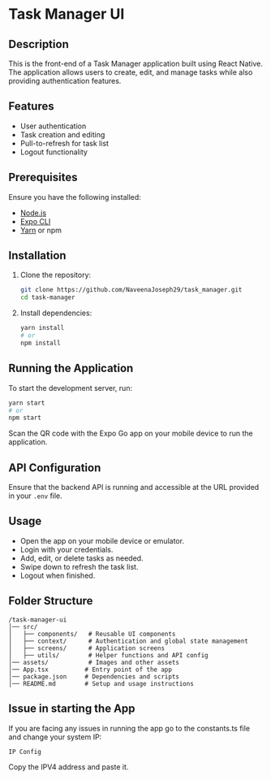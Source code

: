 # Task Manager UI

## Description
This is the front-end of a Task Manager application built using React Native. The application allows users to create, edit, and manage tasks while also providing authentication features.

## Features
- User authentication
- Task creation and editing
- Pull-to-refresh for task list
- Logout functionality

## Prerequisites
Ensure you have the following installed:
- [Node.js](https://nodejs.org/)
- [Expo CLI](https://docs.expo.dev/get-started/installation/)
- [Yarn](https://classic.yarnpkg.com/en/docs/install/) or npm

## Installation

1. Clone the repository:
   ```sh
   git clone https://github.com/NaveenaJoseph29/task_manager.git
   cd task-manager
   ```

2. Install dependencies:
   ```sh
   yarn install
   # or
   npm install
   ```


## Running the Application

To start the development server, run:
```sh
yarn start
# or
npm start
```

Scan the QR code with the Expo Go app on your mobile device to run the application.

## API Configuration
Ensure that the backend API is running and accessible at the URL provided in your `.env` file.

## Usage
- Open the app on your mobile device or emulator.
- Login with your credentials.
- Add, edit, or delete tasks as needed.
- Swipe down to refresh the task list.
- Logout when finished.

## Folder Structure
```
/task-manager-ui
│── src/
│   ├── components/   # Reusable UI components
│   ├── context/      # Authentication and global state management
│   ├── screens/      # Application screens
│   ├── utils/        # Helper functions and API config
│── assets/           # Images and other assets
│── App.tsx          # Entry point of the app
│── package.json     # Dependencies and scripts
│── README.md        # Setup and usage instructions
```

## Issue in starting the App

If you are facing any issues in running the app go to the constants.ts file and change your system IP:
```sh
IP Config
```
Copy the IPV4 address and paste it. 